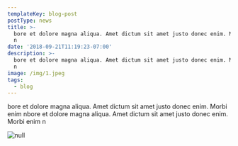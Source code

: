 ```yaml
---
templateKey: blog-post
postType: news
title: >-
  bore et dolore magna aliqua. Amet dictum sit amet justo donec enim. Morbi enim
  n
date: '2018-09-21T11:19:23-07:00'
description: >-
  bore et dolore magna aliqua. Amet dictum sit amet justo donec enim. Morbi enim
  n
image: /img/1.jpeg
tags:
  - blog
---
```

bore et dolore magna aliqua. Amet dictum sit amet justo donec enim. Morbi enim nbore et dolore magna aliqua. Amet dictum sit amet justo donec enim. Morbi enim n

![null](/img/13.jpeg)
